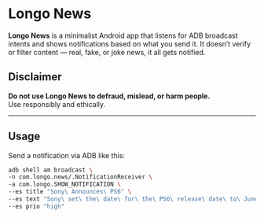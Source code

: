 # Longo News

**Longo News** is a minimalist Android app that listens for ADB broadcast intents and shows notifications based on what you send it. It doesn’t verify or filter content — real, fake, or joke news, it all gets notified.

## Disclaimer

**Do not use Longo News to defraud, mislead, or harm people.**  
Use responsibly and ethically.

---

## Usage

Send a notification via ADB like this:

```bash
adb shell am broadcast \
-n com.longo.news/.NotificationReceiver \
-a com.longo.SHOW_NOTIFICATION \
--es title "Sony\ Announces\ PS6" \
--es text "Sony\ set\ the\ date\ for\ the\ PS6\ release\ date\ to\ June\ 14\ 2030." \
--es prio "high"
